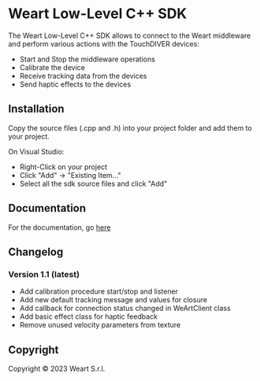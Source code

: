 # Weart Low-Level C++ SDK

The Weart Low-Level C++ SDK  allows to connect to the Weart middleware and perform various actions with the TouchDIVER devices:
* Start and Stop the middleware operations
* Calibrate the device
* Receive tracking data from the devices
* Send haptic effects to the devices

## Installation

Copy the source files (.cpp and .h) into your project folder and add them to your project.

On Visual Studio:
* Right-Click on your project
* Click "Add" -> "Existing Item..."
* Select all the sdk source files and click "Add"

## Documentation
For the documentation, go [here](https://weart.it/docs/sdkcpp/)

## Changelog

### Version 1.1 (latest)
* Add calibration procedure start/stop and listener
* Add new default tracking message and values for closure
* Add callback for connection status changed in WeArtClient class
* Add basic effect class for haptic feedback
* Remove unused velocity parameters from texture


## Copyright

Copyright &copy; 2023 Weart S.r.l.